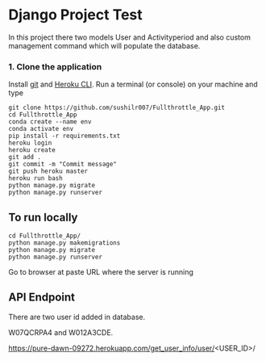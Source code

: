 # Django Project Test

In this project there two models User and Activityperiod and also custom management command which will populate the database. 


### 1. Clone the application

Install [git](https://git-scm.com/downloads) and [Heroku CLI](https://devcenter.heroku.com/articles/heroku-cli#download-and-install).
Run a terminal (or console) on your machine and type

```
git clone https://github.com/sushilr007/Fullthrottle_App.git
cd Fullthrottle_App
conda create --name env
conda activate env
pip install -r requirements.txt
heroku login
heroku create 
git add .
git commit -m "Commit message"
git push heroku master
heroku run bash 
python manage.py migrate
python manage.py runserver
```

## To run locally
```
cd Fullthrottle_App/
python manage.py makemigrations
python manage.py migrate
python manage.py runserver
```
Go to browser at paste URL where the server is running

## API Endpoint 
There are two user id added in database.

W07QCRPA4 and W012A3CDE. 

https://pure-dawn-09272.herokuapp.com/get_user_info/user/<USER_ID>/
